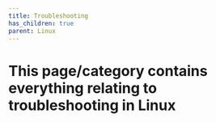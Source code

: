 ```yaml
---
title: Troubleshooting
has_children: true
parent: Linux
---
```


# This page/category contains everything relating to troubleshooting in Linux 
